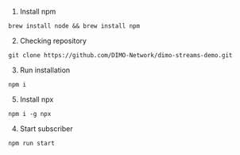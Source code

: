 1. Install npm

```
brew install node && brew install npm
```

2. Checking repository

```
git clone https://github.com/DIMO-Network/dimo-streams-demo.git
```

3. Run installation

```
npm i
```

5. Install npx

```
npm i -g npx
```

4. Start subscriber

```
npm run start
```

